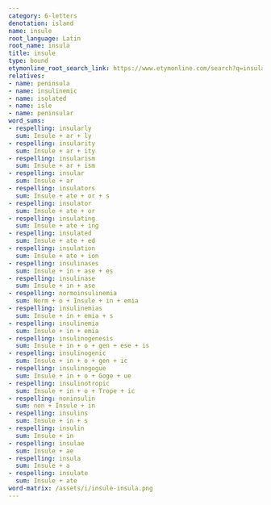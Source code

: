 ```yaml
---
category: 6-letters
denotation: island
name: insule
root_language: Latin
root_name: insula
title: insule
type: bound
etymonline_root_search_link: https://www.etymonline.com/search?q=insula
relatives:
- name: peninsula
- name: insulinemic
- name: isolated
- name: isle
- name: peninsular
word_sums:
- respelling: insularly
  sum: Insule + ar + ly
- respelling: insularity
  sum: Insule + ar + ity
- respelling: insularism
  sum: Insule + ar + ism
- respelling: insular
  sum: Insule + ar
- respelling: insulators
  sum: Insule + ate + or + s
- respelling: insulator
  sum: Insule + ate + or
- respelling: insulating
  sum: Insule + ate + ing
- respelling: insulated
  sum: Insule + ate + ed
- respelling: insulation
  sum: Insule + ate + ion
- respelling: insulinases
  sum: Insule + in + ase + es
- respelling: insulinase
  sum: Insule + in + ase
- respelling: normoinsulinemia
  sum: Norm + o + Insule + in + emia
- respelling: insulinemias
  sum: Insule + in + emia + s
- respelling: insulinemia
  sum: Insule + in + emia
- respelling: insulinogenesis
  sum: Insule + in + o + gen + ese + is
- respelling: insulinogenic
  sum: Insule + in + o + gen + ic
- respelling: insulinogogue
  sum: Insule + in + o + Goge + ue
- respelling: insulinotropic
  sum: Insule + in + o + Trope + ic
- respelling: noninsulin
  sum: non + Insule + in
- respelling: insulins
  sum: Insule + in + s
- respelling: insulin
  sum: Insule + in
- respelling: insulae
  sum: Insule + ae
- respelling: insula
  sum: Insule + a
- respelling: insulate
  sum: Insule + ate
word-matrix: /assets/i/insule-insula.png
---
```

